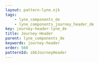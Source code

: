 ```yaml
---
layout: pattern-lyne.njk
tags: 
    - lyne_components_de
    - lyne_components_journey_header_de
key: journey-header-lyne_de
title: Journey-Header
parent: lyne_components_de
keywords: journey-header
order: 560
patternId: sbbJourneyHeader
---
```

